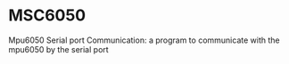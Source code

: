 # MSC6050
Mpu6050 Serial port Communication: a program to communicate with the mpu6050 by the serial port
